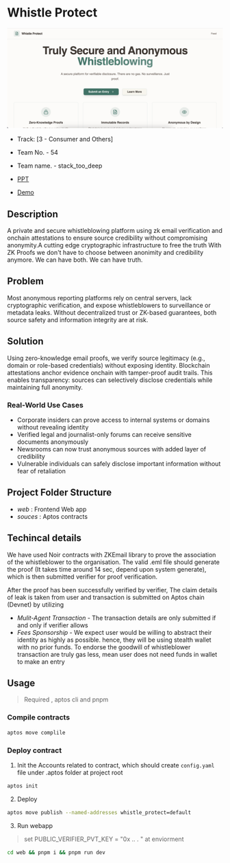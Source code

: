 # Whistle Protect

![Whistle Protect](./assets/home.png)

- Track: [3 - Consumer and Others]
- Team No. - 54
- Team name. - stack_too_deep

- [PPT](https://docs.google.com/presentation/d/1hYLo6Jg1IDdvzM5RSCeRwlUGgOP8kvVBDWbvF8oChlE/edit?usp=sharing)

- [Demo](https://youtu.be/Uds2chmb9Dk) 

## Description

A private and secure whistleblowing platform using zk email verification and onchain attestations to ensure source credibility without compromising anonymity.A cutting edge cryptographic infrastructure to free the truth With ZK Proofs we don't have to choose between anonimity and credibility anymore. We can have both. We can have truth.

## Problem

Most anonymous reporting platforms rely on central servers, lack cryptographic verification, and expose whistleblowers to surveillance or metadata leaks. Without decentralized trust or ZK-based guarantees, both source safety and information integrity are at risk.

## Solution
Using zero-knowledge email proofs, we verify source legitimacy (e.g., domain or role-based credentials) without exposing identity. Blockchain attestations anchor evidence onchain with tamper-proof audit trails. This enables transparency: sources can selectively disclose credentials while maintaining full anonymity.

### Real-World Use Cases

- Corporate insiders can prove access to internal systems or domains without revealing identity
- Verified legal and journalist-only forums can receive sensitive documents anonymously
- Newsrooms can now trust anonymous sources with added layer of credibility
- Vulnerable individuals can safely disclose important information without fear of retaliation

## Project Folder Structure
- *web* : Frontend Web app
- *souces* : Aptos contracts

## Techincal details
We have used Noir contracts with ZKEmail library to prove the association of the whistleblower to the organisation. The valid .eml file should generate the proof (It takes time around 14 sec, depend upon system generate), which is then submitted verifier for proof verification. 

After the proof has been successfully verified by verifier, The claim details of leak is taken from user and transaction is submitted on Aptos chain (Devnet) by utilizing 
- *Mulit-Agent Transaction* - The transaction details are only submitted if and only if verifier allows
- *Fees Sponsorship* - We expect user would be willing to abstract their identity as highly as possible. hence, they will be using stealth wallet with no prior funds. To endorse the goodwill of whistleblower transaction are truly gas less, mean user does not need funds in wallet to make an entry



## Usage 

> Required , aptos cli and pnpm 

### Compile contracts

```bash
aptos move complile
```

### Deploy contract

 1. Init the Accounts related to contract, which should create `config.yaml` file under .aptos folder at project root
 ```bash
aptos init
 ```

 2. Deploy

 ```bash
aptos move publish --named-addresses whistle_protect=default
 ```

 3. Run webapp
> set PUBLIC_VERIFIER_PVT_KEY = "0x .. . " at enviorment
```bash
cd web && pnpm i && pnpm run dev
```


